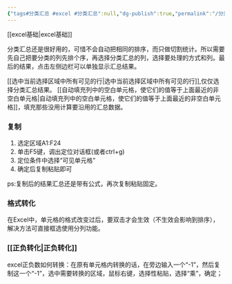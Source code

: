 ```yaml
---
{"tags#分类汇总 #excel #分类汇总":null,"dg-publish":true,"permalink":"/分类汇总/","dgPassFrontmatter":true,"noteIcon":""}
---
```



[[excel基础\|excel基础]]

分类汇总还是很好用的，可惜不会自动把相同的排序，而只做切割统计。所以需要先自己把要分类的列先排个序，再选择分类汇总的列，选择要处理的方式和列。最后的结果，点击左侧边栏可以单独显示汇总结果。

[[选中当前选择区域中所有可见的行\|选中当前选择区域中所有可见的行]],仅仅选择分类汇总结果。
[[自动填充列中的空白单元格，使它们的值等于上面最近的非空白单元格\|自动填充列中的空白单元格，使它们的值等于上面最近的非空白单元格]]，填充那些没用计算要沿用的汇总数据。

### 复制
1. 选定区域A1:F24
2. 单击F5键，调出定位对话框(或者ctrl+g)
3. 定位条件中选择“可见单元格”
4. 确定后复制粘贴即可

ps:复制后的结果汇总还是带有公式，再次复制粘贴固定。
### 格式转化
在Excel中，单元格的格式改变过后，要双击才会生效（不生效会影响到排序），解决方法可直接框选使用分列功能。

### [[正负转化\|正负转化]]
excel正负数如何转换：在原有单元格内转换的话，在旁边输入一个“-1”，然后复制这一个“-1”，选中需要转换的区域，鼠标右键，选择性粘贴，选择“乘”，确定；